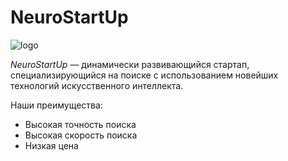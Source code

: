 # NeuroStartUp

![logo](https://drive.google.com/file/d/1Y7X4V97pyCANl_ylVIvOxUs4E5peH8Zk/view?usp=sharing)

*NeuroStartUp* — динамически развивающийся стартап, специализирующийся на поиске с использованием новейших технологий искусственного интеллекта.

Наши преимущества:
* Высокая точность поиска
* Высокая скорость поиска
* Низкая цена